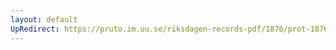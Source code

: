 ```yaml
---
layout: default
UpRedirect: https://pruto.im.uu.se/riksdagen-records-pdf/1876/prot-1876--fk--036.pdf
---
```

